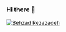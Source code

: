 ### Hi there 👋
<a href="https://github.com/anuraghazra/github-readme-stats/actions">
      <img alt="Behzad Rezazadeh" src="https://github.com/anuraghazra/github-readme-stats/workflows/Test/badge.svg" />
    </a>
<!--
**Behiwzad/Behiwzad** is a ✨ _special_ ✨ repository because its `README.md` (this file) appears on your GitHub profile.

Here are some ideas to get you started:

- 🔭 I’m currently working on ...
- 🌱 I’m currently learning ...
- 👯 I’m looking to collaborate on ...
- 🤔 I’m looking for help with ...
- 💬 Ask me about ...
- 📫 How to reach me: ...
- 😄 Pronouns: ...
- ⚡ Fun fact: ...
-->
